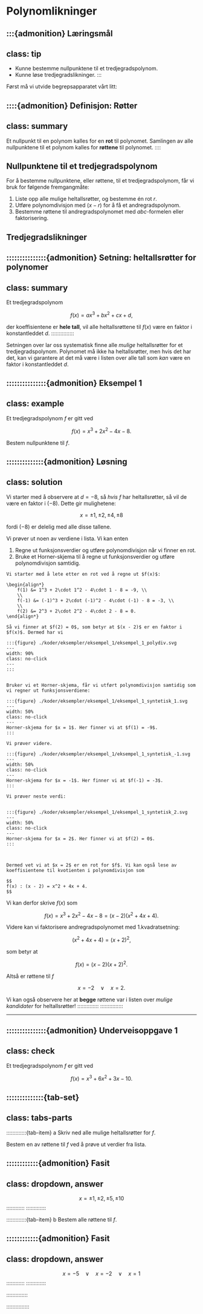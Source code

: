 # Polynomlikninger

:::{admonition} Læringsmål
---
class: tip
---
* Kunne bestemme nullpunktene til et tredjegradspolynom.
* Kunne løse tredjegradslikninger.
:::

Først må vi utvide begrepsapparatet vårt litt: 

::::{admonition} Definisjon: Røtter
---
class: summary
---
Et nullpunkt til en polynom kalles for en **rot** til polynomet. Samlingen av alle nullpunktene til et polynom kalles for **røttene** til polynomet.
::::

## Nullpunktene til et tredjegradspolynom

For å bestemme nullpunktene, eller røttene, til et tredjegradspolynom, får vi bruk for følgende fremgangmåte:
1. Liste opp alle mulige heltallsrøtter, og bestemme én rot $r$.
2. Utføre polynomdivisjon med $(x - r)$ for å få et andregradspolynom. 
3. Bestemme røttene til andregradspolynomet med $abc$-formelen eller faktorisering.


## Tredjegradslikninger

:::::::::::::::{admonition} Setning: heltallsrøtter for polynomer
---
class: summary
---
Et tredjegradspolynom 

$$
f(x) = ax^3 + bx^2 + cx + d,
$$

der koeffisientene er **hele tall**, vil alle heltallsrøttene til $f(x)$ være en faktor i konstantleddet $d$. 
:::::::::::::::

Setningen over lar oss systematisk finne alle *mulige* heltallsrøtter for et tredjegradspolynom. Polynomet må ikke ha heltallsrøtter, men hvis det har det, 
kan vi garantere at det må være i listen over alle tall som *kan* være en faktor i konstantleddet $d$.


:::::::::::::::{admonition} Eksempel 1
---
class: example
---
Et tredjegradspolynom $f$ er gitt ved 

$$
f(x) = x^3 + 2x^2 - 4x - 8.
$$

Bestem nullpunktene til $f$. 

::::::::::::::{admonition} Løsning
---
class: solution
---
Vi starter med å observere at $d = -8$, så *hvis* $f$ har heltallsrøtter, så vil de være en faktor i $(-8)$. Dette gir mulighetene:

$$
x = \pm 1, \pm 2, \pm 4, \pm 8
$$

fordi $(-8)$ er delelig med alle disse tallene. 



Vi prøver ut noen av verdiene i lista. Vi kan enten 
1. Regne ut funksjonsverdier og utføre polynomdivisjon når vi finner en rot.
2. Bruke et Horner-skjema til å regne ut funksjonsverdier og utføre polynomdivisjon samtidig.

````{tab} Vanlig polynomdivisjon
Vi starter med å lete etter en rot ved å regne ut $f(x)$:

\begin{align*}
    f(1) &= 1^3 + 2\cdot 1^2 - 4\cdot 1 - 8 = -9, \\
    \\
    f(-1) &= (-1)^3 + 2\cdot (-1)^2 - 4\cdot (-1) - 8 = -3, \\
    \\
    f(2) &= 2^3 + 2\cdot 2^2 - 4\cdot 2 - 8 = 0.
\end{align*}

Så vi finner at $f(2) = 0$, som betyr at $(x - 2)$ er en faktor i $f(x)$. Dermed har vi

:::{figure} ./koder/eksempler/eksempel_1/eksempel_1_polydiv.svg
---
width: 90%
class: no-click
---
:::

````


````{tab} Horner-skjema

Bruker vi et Horner-skjema, får vi utført polynomdivisjon samtidig som vi regner ut funksjonsverdiene: 

:::{figure} ./koder/eksempler/eksempel_1/eksempel_1_syntetisk_1.svg
---
width: 50%
class: no-click
---
Horner-skjema for $x = 1$. Her finner vi at $f(1) = -9$. 
:::

Vi prøver videre.

:::{figure} ./koder/eksempler/eksempel_1/eksempel_1_syntetisk_-1.svg
---
width: 50%
class: no-click
---
Horner-skjema for $x = -1$. Her finner vi at $f(-1) = -3$.
:::

Vi prøver neste verdi:


:::{figure} ./koder/eksempler/eksempel_1/eksempel_1_syntetisk_2.svg
---
width: 50%
class: no-click
---
Horner-skjema for $x = 2$. Her finner vi at $f(2) = 0$. 
:::



Dermed vet vi at $x = 2$ er en rot for $f$. Vi kan også lese av koeffisientene til kvotienten i polynomdivisjon som

$$
f(x) : (x - 2) = x^2 + 4x + 4.
$$

````


Vi kan derfor skrive $f(x)$ som

$$
f(x) = x^3 + 2x^2 - 4x - 8 = (x - 2)(x^2 + 4x + 4).
$$

Videre kan vi faktorisere andregradspolynomet med 1.kvadratsetning:

$$
(x^2 + 4x + 4) = (x + 2)^2,
$$

som betyr at 

$$
f(x) = (x - 2)(x + 2)^2.
$$

Altså er røttene til $f$

$$
x = -2 \quad \lor \quad x = 2.
$$

Vi kan også observere her at **begge** røttene var i listen over *mulige kandidater* for heltallsrøtter! 
::::::::::::::
:::::::::::::::

---

:::::::::::::::{admonition} Underveisoppgave 1
---
class: check
---
Et tredjegradspolynom $f$ er gitt ved

$$
f(x) = x^3 + 6x^2 + 3x - 10.
$$


::::::::::::::{tab-set}
---
class: tabs-parts
---
:::::::::::::{tab-item} a
Skriv ned alle mulige heltallsrøtter for $f$.

Bestem en av røttene til $f$ ved å prøve ut verdier fra lista.

::::::::::::{admonition} Fasit
---
class: dropdown, answer
---
$$
x = \pm 1, \pm 2, \pm 5, \pm 10
$$
::::::::::::
:::::::::::::

:::::::::::::{tab-item} b
Bestem alle røttene til $f$. 

::::::::::::{admonition} Fasit
---
class: dropdown, answer
---
$$
x = -5 \quad \lor \quad x = -2 \quad \lor \quad x = 1
$$
::::::::::::
:::::::::::::

::::::::::::::

:::::::::::::::
